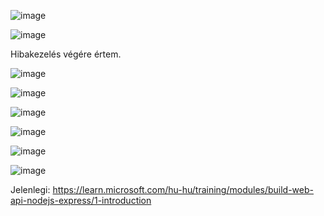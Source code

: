 ![image](https://user-images.githubusercontent.com/25821228/194703092-a9db91e7-ffad-4d8c-9276-d3e999e56061.png)


![image](https://user-images.githubusercontent.com/25821228/194703233-096ea356-d62d-46ae-b987-acf0b51fa393.png)


Hibakezelés végére értem.

![image](https://user-images.githubusercontent.com/25821228/194703648-ab61dbd1-c4cc-4a5e-a1bd-b2d9790ff2a8.png)


![image](https://user-images.githubusercontent.com/25821228/194704325-82c7f94b-40e1-420f-a609-1dd13356eb7e.png)


![image](https://user-images.githubusercontent.com/25821228/194705229-eb05db7f-2b8c-41cc-a20b-0f95f62d3e6d.png)


![image](https://user-images.githubusercontent.com/25821228/194705428-fe53cfb5-bcbf-4ab5-8ae3-968d97caed5c.png)


![image](https://user-images.githubusercontent.com/25821228/194705828-dc16c1cf-49ce-452e-b59d-f077f33ccddf.png)


![image](https://user-images.githubusercontent.com/25821228/194705848-5892efc9-0b3d-4785-b39e-21a26e9a58cf.png)


Jelenlegi: https://learn.microsoft.com/hu-hu/training/modules/build-web-api-nodejs-express/1-introduction
